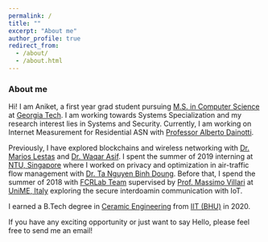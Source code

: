 ```yaml
---
permalink: /
title: ""
excerpt: "About me"
author_profile: true
redirect_from: 
  - /about/
  - /about.html
---
```


### About me
Hi! I am Aniket, a first year grad student pursuing [M.S. in Computer Science](https://www.cc.gatech.edu/degree-programs/master-science-computer-science) at [Georgia Tech](https://www.gatech.edu/). I am working towards Systems Specialization and my research interest lies in Systems and Security. Currently, I am working on Internet Measurement for Residential ASN with [Professor Alberto Dainotti](https://faculty.cc.gatech.edu/~adainotti6/).

Previously, I have explored blockchains and wireless networking with [Dr. Marios Lestas](https://scholar.google.com/citations?hl=en&user=OQ_91oUAAAAJ&view_op=list_works&sortby=pubdate) and [Dr. Waqar Asif](https://scholar.google.com/citations?user=9-048OwAAAAJ&hl=en). I spent the summer of 2019 interning at [NTU, Singapore](https://www.ntu.edu.sg/Pages/home.aspx) where I worked on privacy and optimization in air-traffic flow management with [Dr. Ta Nguyen Binh Doung](https://scholar.google.co.uk/citations?user=sZ44WsUAAAAJ&hl=en). Before that, I spend the summer of 2018 with [FCRLab Team](https://fcrlab.unime.it/people) supervised by [Prof. Massimo Villari](https://scholar.google.it/citations?user=LogifUkAAAAJ&hl=en) at [UniME, Italy](https://www.unime.it/en/home) exploring the secure interdoamin communication with IoT.

I earned a B.Tech degree in [Ceramic Engineering](https://en.wikipedia.org/wiki/Ceramic_engineering) from [IIT (BHU)](https://www.iitbhu.ac.in/) in 2020.

If you have any exciting opportunity or just want to say Hello, please feel free to send me an email!
